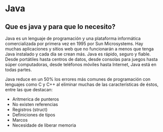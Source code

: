 # **Java**
## Que es java y para que lo necesito?
Java es un lenguaje de programación y una plataforma informática comercializada por primera vez en 1995 por Sun Microsystems. Hay muchas aplicaciones y sitios web que no funcionarán a menos que tenga Java instalado y cada día se crean más. Java es rápido, seguro y fiable. Desde portátiles hasta centros de datos, desde consolas para juegos hasta súper computadoras, desde teléfonos móviles hasta Internet, Java está en todas partes.  
  
  Java reduce en un 50% los errores más comunes de programación con lenguajes como C y C++ al eliminar muchas de las características de éstos, entre las que destacan:
  - Aritmerica de punteros 
  - No existen referencias 
  - Registros (struct)
  - Definiciones de tipos 
  - Marcos
  - Necesidade de liberar memoria 
  
    
    